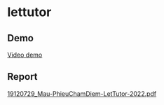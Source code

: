 # lettutor

## Demo
[Video demo](https://youtu.be/04_D1sMeMDg)
## Report
[19120729_Mau-PhieuChamDiem-LetTutor-2022.pdf](19120729_Mau-PhieuChamDiem-LetTutor-2022.pdf)
